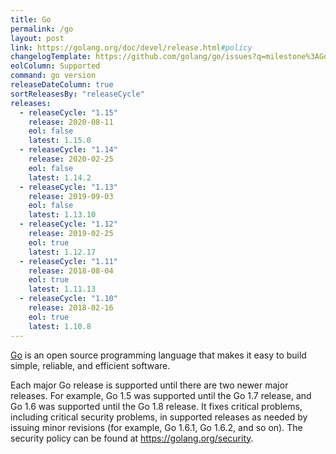 ```yaml
---
title: Go
permalink: /go
layout: post
link: https://golang.org/doc/devel/release.html#policy
changelogTemplate: https://github.com/golang/go/issues?q=milestone%3AGo__LATEST__
eolColumn: Supported
command: go version
releaseDateColumn: true
sortReleasesBy: "releaseCycle"
releases:
  - releaseCycle: "1.15"
    release: 2020-08-11
    eol: false
    latest: 1.15.0
  - releaseCycle: "1.14"
    release: 2020-02-25
    eol: false
    latest: 1.14.2
  - releaseCycle: "1.13"
    release: 2019-09-03
    eol: false
    latest: 1.13.10
  - releaseCycle: "1.12"
    release: 2019-02-25
    eol: true
    latest: 1.12.17
  - releaseCycle: "1.11"
    release: 2018-08-04
    eol: true
    latest: 1.11.13
  - releaseCycle: "1.10"
    release: 2018-02-16
    eol: true
    latest: 1.10.8
---
```


[Go](https://golang.org/) is an open source programming language that makes it easy to build simple, reliable, and efficient software.

Each major Go release is supported until there are two newer major releases. For example, Go 1.5 was supported until the Go 1.7 release, and Go 1.6 was supported until the Go 1.8 release. It fixes critical problems, including critical security problems, in supported releases as needed by issuing minor revisions (for example, Go 1.6.1, Go 1.6.2, and so on). The security policy can be found at <https://golang.org/security>.

